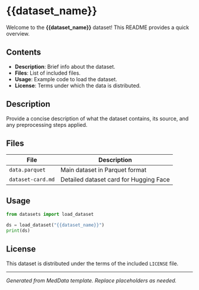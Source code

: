 # {{dataset_name}}

Welcome to the **{{dataset_name}}** dataset! This README provides a quick overview.

## Contents

- **Description**: Brief info about the dataset.
- **Files**: List of included files.
- **Usage**: Example code to load the dataset.
- **License**: Terms under which the data is distributed.

## Description

Provide a concise description of what the dataset contains, its source, and any preprocessing steps applied.

## Files

| File | Description |
|------|-------------|
| `data.parquet` | Main dataset in Parquet format |
| `dataset-card.md` | Detailed dataset card for Hugging Face |

## Usage

```python
from datasets import load_dataset

ds = load_dataset("{{dataset_name}}")
print(ds)
```

## License

This dataset is distributed under the terms of the included `LICENSE` file.

---

*Generated from MedData template. Replace placeholders as needed.*
